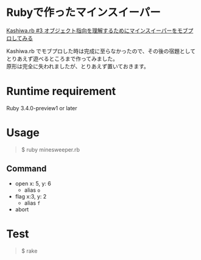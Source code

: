 # Rubyで作ったマインスイーパー

[Kashiwa.rb #3 オブジェクト指向を理解するためにマインスイーパーをモブプロしてみる](https://kashiwarb.connpass.com/event/330510/)

Kashiwa.rb でモブプロした時は完成に至らなかったので、その後の宿題としてとりあえず遊べるところまで作ってみました。  
原形は完全に失われましたが、とりあえず置いておきます。

# Runtime requirement

Ruby 3.4.0-preview1 or later

# Usage

> $ ruby minesweeper.rb

## Command

- open x: 5, y: 6
    - alias `o`
- flag x:3, y: 2
    - alias `f`
- abort

# Test

> $ rake
